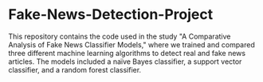 # Fake-News-Detection-Project
This repository contains the code used in the study "A Comparative Analysis of Fake News Classifier Models," where we trained and compared three different machine learning algorithms to detect real and fake news articles. The models included a naïve Bayes classifier, a support vector classifier, and a random forest classifier.
